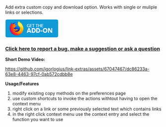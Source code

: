 Add extra custom copy and download option. Works with single or muliple links or selections.

[![](https://raw.githubusercontent.com/igorlogius/igorlogius/main/geFxAddon.png)](https://addons.mozilla.org/firefox/addon/link-extras/)

### [Click here to report a bug, make a suggestion or ask a question](https://github.com/igorlogius/igorlogius/issues/new/choose)

<b>Short Demo Video:</b>

https://github.com/igorlogius/link-extras/assets/67047467/dc86233a-63e8-4463-97cf-0ab572cdbb8e

<b>Usage/Features</b>
<ol>
  <li>modify existing copy methods on the preferences page</li>
  <li>use custom shortcuts to invoke the actions withtout having to open the context menu</li>
  <li>right click on a link or some previously selected text which contains links</li>
  <li>in the right click context menu use the context entry and select the function you want to use</li>
</ol>

